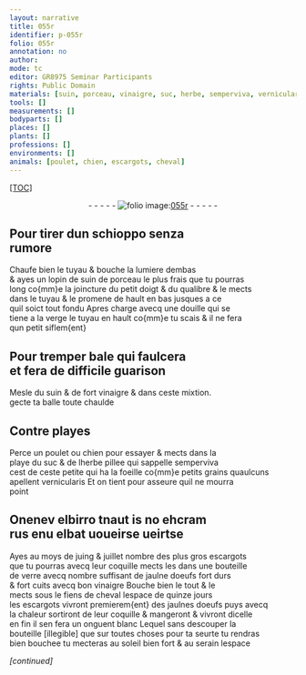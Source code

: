 ```yaml
---
layout: narrative
title: 055r
identifier: p-055r
folio: 055r
annotation: no
author:
mode: tc
editor: GR8975 Seminar Participants
rights: Public Domain
materials: [suin, porceau, vinaigre, suc, herbe, semperviva, vernicularis, verre, jaulne doeufs, fiens de cheval, jaulnes doeufs]
tools: []
measurements: []
bodyparts: []
places: []
plants: []
professions: []
environments: []
animals: [poulet, chien, escargots, cheval]
---
```


<p><a href="{{ site.baseurl }}/diplomatic/">[TOC]</a></p><div class="folio" align="center">- - - - - <a href="http://gallica.bnf.fr/ark:/12148/btv1b9059316c/f115.item" target="_blank"><img src="https://cu-mkp.github.io/2017-workshop-edition/assets/photo-icon.png" alt="folio image: " style="display:inline-block; margin-bottom:-3px;"/>055r</a> - - - - - </div>  
  

## Pour tirer dun schioppo senza<br/> rumore

 
Chaufe bien le tuyau & bouche la lumiere dembas<br/> & ayes un lopin de <span class="m">suin</span> de <span class="m">porceau</span> le plus frais que tu pourras<br/> long co{mm}e la joincture du petit doigt & du qualibre & le mects<br/> dans le tuyau & le promene de hault en bas jusques a ce<br/> quil soict tout fondu Apres charge avecq une douille qui se<br/> tiene a la verge le tuyau en hault co{mm}e tu scais & il ne fera<br/> qun petit siflem{ent}
 
 
  

## Pour tremper bale qui faulcera<br/> et fera de difficile guarison

 
Mesle du <span class="m">suin</span> & de fort <span class="m">vinaigre</span> & dans ceste mixtion.<br/> gecte ta balle toute chaulde
 
 
  

## Contre playes

 
Perce un <span class="al">poulet</span> ou <span class="al">chien</span> pour essayer & mects dans la<br/> playe du <span class="m">suc</span> & de l<span class="m">herbe</span> pillee qui sappelle <span class="m">semperviva</span><br/> cest de ceste petite qui ha la foeille co{mm}e petits grains quaulcuns<br/> apellent <span class="m">vernicularis</span> Et on tient pour asseure quil ne mourra<br/> point
 
 
  

## Onenev elbirro tnaut is no ehcram<br/> rus enu elbat uo<span class="del">ueirse</span> ueirtse

 
Ayes au moys de juing & juillet nombre des plus gros <span class="al">escargots</span><br/> que tu pourras avecq leur coquille mects les dans une bouteille<br/> de <span class="m">verre</span> avecq nombre suffisant de <span class="m">jaulne doeufs</span> fort durs<br/> & fort cuits avecq bon <span class="m">vinaigre</span> Bouche bien le tout & le<br/> mects sous le <span class="m">fiens de <span class="al">cheval</span></span> lespace de quinze jours<br/> les <span class="al">escargots</span> vivront premierem{ent} des <span class="m">jaulnes doeufs</span> puys avecq<br/> la chaleur sortiront de leur coquille & mangeront & vivront dicelle<br/> en fin il sen fera un onguent blanc Lequel sans descouper la<br/> bouteille <span class="del">[illegible]</span> que sur toutes choses pour ta seurte tu rendras<br/> bien bouchee tu mecteras au soleil bien fort & au serain lespace
 
*[continued]*
 
